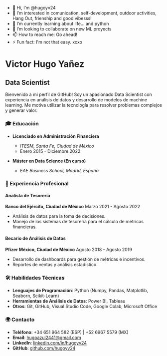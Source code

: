 - 👋 Hi, I’m @hugoyv24
- 👀 I’m interested in comunication, self-development, outdoor activities, Hang Out, frienship and good vibesss!
- 🌱 I’m currently learning about life... and python 
- 💞️ I’m looking to collaborate on new ML proyects 
- 📫 How to reach me: Go ahead!
- ⚡ Fun fact: I'm not that easy. xoxo

# Victor Hugo Yañez

## Data Scientist

Bienvenido a mi perfil de GitHub! Soy un apasionado Data Scientist con experiencia en análisis de datos y desarrollo de modelos de machine learning. Me motiva utilizar la tecnología para resolver problemas complejos y generar valor.

### 🎓 Educación

- **Licenciado en Administración Financiera**
  - *ITESM, Santa Fe, Ciudad de México*
  - Enero 2015 - Diciembre 2022

- **Máster en Data Science (En curso)**
  - *EAE Business School, Madrid, España*

### 💼 Experiencia Profesional

#### Analista de Tesorería
**Banco del Ejército, Ciudad de México**
Marzo 2021 - Agosto 2022
- Análisis de datos para la toma de decisiones.
- Manejo de los sistemas de tesorería para el cálculo de métricas financieras.

#### Becario de Análisis de Datos
**Pfizer México, Ciudad de México**
Agosto 2018 - Agosto 2019
- Desarrollo de dashboards para gestión de métricas e incentivos.
- Reportes de ventas y análisis estadístico.

### 🛠 Habilidades Técnicas

- **Lenguajes de Programación**: Python (Numpy, Pandas, Matplotlib, Seaborn, Scikit-Learn)
- **Herramientas de Análisis de Datos**: Power BI, Tableau
- **Otros**: Git, GitHub, Visual Studio Code, Google Colab, Microsoft Office

### 🌍 Contacto

- **Teléfono**: +34 651 964 582 (ESP) | +52 6967 5579 (MX)
- **Email**: [hugoazul2441@gmail.com](mailto:hugoazul2441@gmail.com)
- **LinkedIn**: [linkedin.com/in/hugoyv24](https://linkedin.com/in/hugoyv24)
- **GitHub**: [github.com/hugoyv24](https://github.com/hugoyv24)


